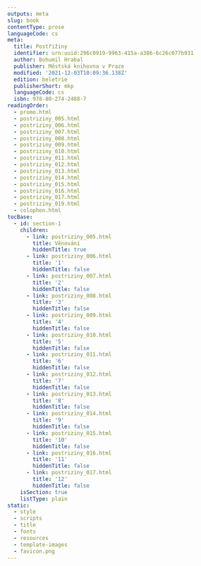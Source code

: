 ```yaml
---
outputs: meta
slug: book
contentType: prose
languageCode: cs
meta:
  title: Postřižiny
  identifier: urn:uuid:296c0919-9963-415a-a386-6c26c077b931
  author: Bohumil Hrabal
  publisher: Městská knihovna v Praze
  modified: '2021-12-03T10:09:36.138Z'
  edition: beletrie
  publisherShort: mkp
  languageCode: cs
  isbn: 978-80-274-2488-7
readingOrder:
  - promo.html
  - postriziny_005.html
  - postriziny_006.html
  - postriziny_007.html
  - postriziny_008.html
  - postriziny_009.html
  - postriziny_010.html
  - postriziny_011.html
  - postriziny_012.html
  - postriziny_013.html
  - postriziny_014.html
  - postriziny_015.html
  - postriziny_016.html
  - postriziny_017.html
  - postriziny_019.html
  - colophon.html
tocBase:
  - id: section-1
    children:
      - link: postriziny_005.html
        title: Věnování
        hiddenTitle: true
      - link: postriziny_006.html
        title: '1'
        hiddenTitle: false
      - link: postriziny_007.html
        title: '2'
        hiddenTitle: false
      - link: postriziny_008.html
        title: '3'
        hiddenTitle: false
      - link: postriziny_009.html
        title: '4'
        hiddenTitle: false
      - link: postriziny_010.html
        title: '5'
        hiddenTitle: false
      - link: postriziny_011.html
        title: '6'
        hiddenTitle: false
      - link: postriziny_012.html
        title: '7'
        hiddenTitle: false
      - link: postriziny_013.html
        title: '8'
        hiddenTitle: false
      - link: postriziny_014.html
        title: '9'
        hiddenTitle: false
      - link: postriziny_015.html
        title: '10'
        hiddenTitle: false
      - link: postriziny_016.html
        title: '11'
        hiddenTitle: false
      - link: postriziny_017.html
        title: '12'
        hiddenTitle: false
    isSection: true
    listType: plain
static:
  - style
  - scripts
  - title
  - fonts
  - resources
  - template-images
  - favicon.png
---
```

